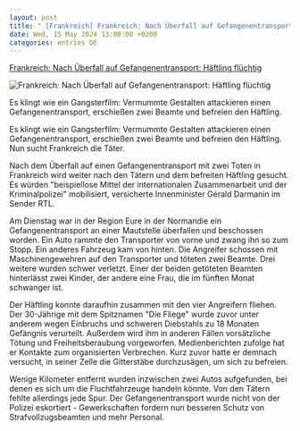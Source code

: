 ```yaml
---
layout: post
title: " [Frankreich] Frankreich: Nach Überfall auf Gefangenentransport: Häftling flüchtig"
date: Wed, 15 May 2024 13:00:00 +0200
categories: entries DE
---
```

[Frankreich: Nach Überfall auf Gefangenentransport: Häftling flüchtig](https://www.stern.de/panorama/frankreich--nach-ueberfall-auf-gefangenentransport--haeftling-fluechtig-34713546.html)

![Frankreich: Nach Überfall auf Gefangenentransport: Häftling flüchtig](https://image.stern.de/34713548/t/nr/v1/w1440/r1.7778/-/15--urnnewsmldpacom200901012405159941790v1w800h600l360t528r5256b3909jpeg---9d2c2bba9ba26a31.jpg)

Es klingt wie ein Gangsterfilm: Vermummte Gestalten attackieren einen Gefangenentransport, erschießen zwei Beamte und befreien den Häftling.

Es klingt wie ein Gangsterfilm: Vermummte Gestalten attackieren einen Gefangenentransport, erschießen zwei Beamte und befreien den Häftling. Nun sucht Frankreich die Täter.

Nach dem Überfall auf einen Gefangenentransport mit zwei Toten in Frankreich wird weiter nach den Tätern und dem befreiten Häftling gesucht. Es würden "beispiellose Mittel der internationalen Zusammenarbeit und der Kriminalpolizei" mobilisiert, versicherte Innenminister Gérald Darmanin im Sender RTL.

Am Dienstag war in der Region Eure in der Normandie ein Gefangenentransport an einer Mautstelle überfallen und beschossen worden. Ein Auto rammte den Transporter von vorne und zwang ihn so zum Stopp. Ein anderes Fahrzeug kam von hinten. Die Angreifer schossen mit Maschinengewehren auf den Transporter und töteten zwei Beamte. Drei weitere wurden schwer verletzt. Einer der beiden getöteten Beamten hinterlässt zwei Kinder, der andere eine Frau, die im fünften Monat schwanger ist.

Der Häftling konnte daraufhin zusammen mit den vier Angreifern fliehen. Der 30-Jährige mit dem Spitznamen "Die Fliege" wurde zuvor unter anderem wegen Einbruchs und schweren Diebstahls zu 18 Monaten Gefängnis verurteilt. Außerdem wird ihm in anderen Fällen vorsätzliche Tötung und Freiheitsberaubung vorgeworfen. Medienberichten zufolge hat er Kontakte zum organisierten Verbrechen. Kurz zuvor hatte er demnach versucht, in seiner Zelle die Gitterstäbe durchzusägen, um sich zu befreien.

Wenige Kilometer entfernt wurden inzwischen zwei Autos aufgefunden, bei denen es sich um die Fluchtfahrzeuge handeln könnte. Von den Tätern fehlte allerdings jede Spur. Der Gefangenentransport wurde nicht von der Polizei eskortiert - Gewerkschaften fordern nun besseren Schutz von Strafvollzugsbeamten und mehr Personal.

